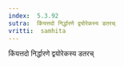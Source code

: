 ```yaml
---
index:  5.3.92
sutra:  किंयत्तदो निर्द्धारणे द्वयोरेकस्य डतरच्
vritti:  samhita 
---
```


किंयत्तदो निर्द्धारणे द्वयोरेकस्य डतरच्

